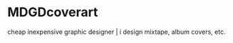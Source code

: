 MDGDcoverart
============

cheap inexpensive graphic designer | i design mixtape, album covers, etc.
